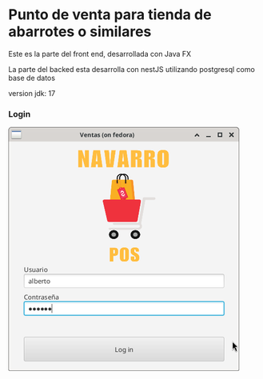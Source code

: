 <h1>Punto de venta para tienda de abarrotes o similares</h1>

<P>Este es la parte del front end, desarrollada con Java FX </p>
<p>La parte del backed esta desarrolla con nestJS utilizando postgresql como base de datos </p>
<p>version jdk: 17 </p>
<h3> Login</h3>

![Texto alternativo](./img/login.png)





